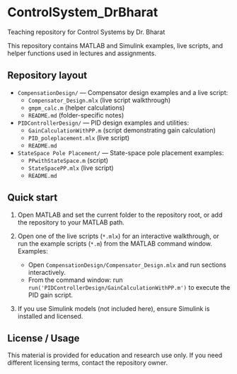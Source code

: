 # ControlSystem_DrBharat

Teaching repository for Control Systems by Dr. Bharat

This repository contains MATLAB and Simulink examples, live scripts, and helper functions used in lectures and assignments.

## Repository layout

- `CompensationDesign/` — Compensator design examples and a live script:
   - `Compensator_Design.mlx` (live script walkthrough)
   - `gmpm_calc.m` (helper calculations)
   - `README.md` (folder-specific notes)
- `PIDControllerDesign/` — PID design examples and utilities:
   - `GainCalculationWithPP.m` (script demonstrating gain calculation)
   - `PID_poleplacement.mlx` (live script)
   - `README.md`
- `StateSpace Pole Placement/` — State-space pole placement examples:
   - `PPwithStateSpace.m` (script)
   - `StateSpacePP.mlx` (live script)
   - `README.md`

## Quick start

1. Open MATLAB and set the current folder to the repository root, or add the repository to your MATLAB path.
2. Open one of the live scripts (`*.mlx`) for an interactive walkthrough, or run the example scripts (`*.m`) from the MATLAB command window. Examples:

    - Open `CompensationDesign/Compensator_Design.mlx` and run sections interactively.
    - From the command window: run `run('PIDControllerDesign/GainCalculationWithPP.m')` to execute the PID gain script.

3. If you use Simulink models (not included here), ensure Simulink is installed and licensed.


## License / Usage

This material is provided for education and research use only. If you need different licensing terms, contact the repository owner.
